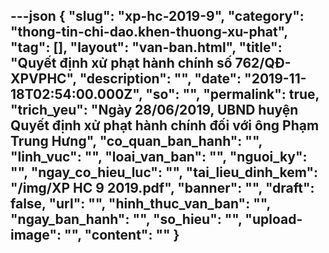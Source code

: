 ---json
{
    "slug": "xp-hc-2019-9",
    "category": "thong-tin-chi-dao.khen-thuong-xu-phat",
    "tag": [],
    "layout": "van-ban.html",
    "title": "Quyết định xử phạt hành chính số 762/QĐ-XPVPHC",
    "description": "",
    "date": "2019-11-18T02:54:00.000Z",
    "so": "",
    "permalink": true,
    "trich_yeu": "Ngày 28/06/2019, UBND huyện Quyết định xử phạt hành chính đối với ông Phạm Trung Hưng",
    "co_quan_ban_hanh": "",
    "linh_vuc": "",
    "loai_van_ban": "",
    "nguoi_ky": "",
    "ngay_co_hieu_luc": "",
    "tai_lieu_dinh_kem": "/img/XP HC 9 2019.pdf",
    "banner": "",
    "draft": false,
    "url": "",
    "hinh_thuc_van_ban": "",
    "ngay_ban_hanh": "",
    "so_hieu": "",
    "upload-image": "",
    "__content__": ""
}
---
